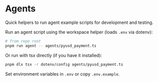 # Agents

Quick helpers to run agent example scripts for development and testing.

Run an agent script using the workspace helper (loads `.env` via dotenv):

```bash
# from repo root
pnpm run agent -- agents/pyusd_payment.ts
```

Or run with tsx directly (if you have it installed):

```bash
pnpm dlx tsx -r dotenv/config agents/pyusd_payment.ts
```

Set environment variables in `.env` or copy `.env.example`.
